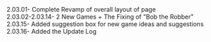 <html>
<head>
<title>
  UPDATE LOG
</title>
</head>
<body>
  2.03.01- Complete Revamp of overall layout of page <BR>
  2.03.02-2.03.14- 2 New Games + The Fixing of "Bob the Robber" <BR>
  2.03.15- Added suggestion box for new game ideas and suggestions <BR>
  2.03.16- Added the Update Log
</body>
</html>
